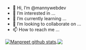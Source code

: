 - 👋 Hi, I’m @mannywebdev
- 👀 I’m interested in ...
- 🌱 I’m currently learning ...
- 💞️ I’m looking to collaborate on ...
- 📫 How to reach me ...

<!---
mannywebdev/mannywebdev is a ✨ special ✨ repository because its `README.md` (this file) appears on your GitHub profile.
You can click the Preview link to take a look at your changes.
--->



<a href="https://github.com/mannywebdev/github-readme-stats">
    <img align="center" src="https://github-readme-stats.vercel.app/api?username=mannywebdev&show_icons=true&include_all_commits=true&theme=react" alt="Manpreet github stats" />
  </a>
  <a href="https://github.com/mannywebdev/github-readme-stats">
    <img align="center" src="https://github-readme-stats.vercel.app/api/top-langs/?username=mannywebdev&layout=compact&theme=react"/>
  </a>

